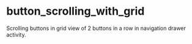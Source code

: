 # button_scrolling_with_grid
Scrolling buttons in grid view of 2 buttons in a row in navigation drawer activity.
